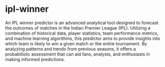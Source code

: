 # ipl-winner


An IPL winner predictor is an advanced analytical tool designed to forecast the outcomes of matches in the Indian Premier League (IPL). Utilizing a combination of historical data, player statistics, team performance metrics, and machine learning algorithms, this predictor aims to provide insights into which team is likely to win a given match or the entire tournament. By analyzing patterns and trends from previous seasons, it offers a probabilistic assessment that can aid fans, analysts, and enthusiasts in making informed predictions.
